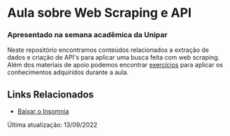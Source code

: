# Aula sobre Web Scraping e API
### Apresentado na semana acadêmica da Unipar
Neste repositório encontramos conteúdos relacionados a extração de dados e criação de API's para aplicar uma busca feita com web scraping.<br>
Além dos materiais de apoio podemos encontrar [exercícios](https://github.com/euMts/aula_scraping_e_api/blob/main/Exercícios%20aula%201.ipynb) para aplicar os conhecimentos adquiridos durante a aula.<br>
## Links Relacionados
- [Baixar o Insomnia](https://insomnia.rest/download)<br>

Última atualização: 13/09/2022